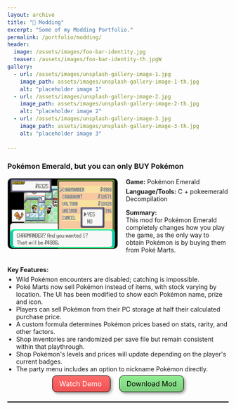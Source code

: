 ```yaml
---
layout: archive
title: "🔧 Modding"
excerpt: "Some of my Modding Portfolio."
permalink: /portfolio/modding/
header:
  image: /assets/images/foo-bar-identity.jpg
  teaser: /assets/images/foo-bar-identity-th.jpgW
gallery:
  - url: /assets/images/unsplash-gallery-image-1.jpg
    image_path: assets/images/unsplash-gallery-image-1-th.jpg
    alt: "placeholder image 1"
  - url: /assets/images/unsplash-gallery-image-2.jpg
    image_path: assets/images/unsplash-gallery-image-2-th.jpg
    alt: "placeholder image 2"
  - url: /assets/images/unsplash-gallery-image-3.jpg
    image_path: assets/images/unsplash-gallery-image-3-th.jpg
    alt: "placeholder image 3"

---
```


### <i class="fa fa-money-check-dollar"></i> Pokémon Emerald, but you can only BUY Pokémon

<!-- Section 1: Image and Basic Info -->
<div style="display: flex; margin-bottom: 10px; align-items: flex-start;">
  <!-- Mod Image -->
  <div style="width: 250px; height: 160px; flex-shrink: 0; margin-right: 20px;">
    <img src="/images/mods/comprarpokemon.png" alt="Pokémon Emerald Buy Mod Shop Interface" style="border-radius: 10px; width: 100%; height: 100%; object-fit: cover; border: 1px solid #ccc;">
  </div>

  <!-- Mod Details (Short Summary) -->
  <div style="flex-grow: 1;">
    <p style="margin-top: 0; margin-bottom: 5px;"><strong><i class="fa fa-gamepad"></i> Game:</strong> Pokémon Emerald</p>
    <p style="margin-top: 0; margin-bottom: 10px;"><strong><i class="fa fa-code"></i> Language/Tools:</strong> C + pokeemerald Decompilation </p>
    <p><strong>Summary:</strong><br>
    This mod for Pokémon Emerald completely changes how you play the game, as the only way to obtain Pokémon is by buying them from Poké Marts.
    </p>
  </div>
</div>

<!-- Section 2: Key Features List -->
<div style="margin-top: 10px; margin-bottom: 15px;">
  <p style="margin-bottom: 5px;"><strong>Key Features:</strong></p>
  <ul style="margin-top: 0; padding-left: 20px;">
      <li>Wild Pokémon encounters are disabled; catching is impossible.</li>
      <li>Poké Marts now sell Pokémon instead of items, with stock varying by location. The UI has been modified to show each Pokémon name, prize and icon.</li>
      <li>Players can sell Pokémon from their PC storage at half their calculated purchase price.</li>
      <li>A custom formula determines Pokémon prices based on stats, rarity, and other factors.</li>
      <li>Shop inventories are randomized per save file but remain consistent within that playthrough.</li>
      <li>Shop Pokémon's levels and prices will update depending on the player's current badges.</li>
      <li>The party menu includes an option to nickname Pokémon directly.</li>
  </ul>
</div>

<!-- Section 3: Links (Buttons) -->
<div style="margin-top: 10px; margin-bottom: 30px; text-align: center;">
  <!-- RED BUTTON for YouTube -->
  <a href="YOUR_YOUTUBE_VIDEO_LINK_HERE" target="_blank" class="btn" style="background: linear-gradient(to bottom, #FF6B6B, #EE5253); border:1px solid #000; border-radius:10px; text-align:center; font-size:16px; box-shadow:3px 3px 6px rgba(0, 0, 0, 0.4); color: #fff; text-decoration: none; padding: 8px 15px; margin: 0 10px;">
    <i class="fab fa-youtube"></i> Watch Demo 
  </a>
  <!-- GREEN BUTTON for Download -->
  <a href="YOUR_DOWNLOAD_LINK_HERE" class="btn" style="background: linear-gradient(to bottom, #90EE90, #7CCD7C); border:1px solid #000; border-radius:10px; text-align:center; font-size:16px; box-shadow:3px 3px 6px rgba(0, 0, 0, 0.4); color: #000; text-decoration: none; padding: 8px 15px; margin: 0 10px;">
    <i class="fa fa-download"></i> Download Mod
  </a>
  <!-- Optional: Add a link to a blog post or more details page -->
  <!-- <a href="YOUR_DETAILS_PAGE_LINK_HERE" target="_blank" style="margin: 0 10px;"><i class="fa fa-info-circle"></i> More Info</a> -->
</div>

<hr style="border: none; border-top: 2px solid #333; border-bottom: 2px solid #fff;">

